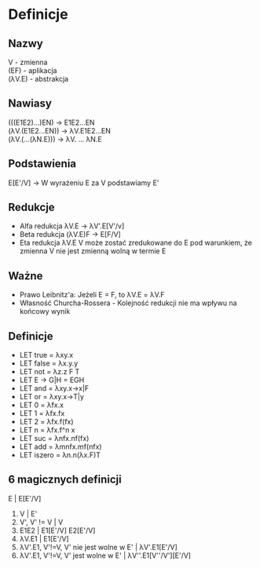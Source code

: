 # Definicje

## Nazwy
V - zmienna  
(EF) - aplikacja  
(λV.E) - abstrakcja  

## Nawiasy
(((E1E2)...)EN) -> E1E2...EN  
(λV.(E1E2...EN)) -> λV.E1E2...EN  
(λV.(...(λN.E))) -> λV. ... λN.E  

## Podstawienia
E[E'/V] -> W wyrażeniu E za V podstawiamy E'

## Redukcje
* Alfa redukcja λV.E -> λV'.E[V'/v]
* Beta redukcja (λV.E)F -> E[F/V]
* Eta redukcja λV.E V może zostać zredukowane do E pod warunkiem, że zmienna V nie jest zmienną wolną w termie E

## Ważne
* Prawo Leibnitz'a: Jeżeli E = F, to λV.E = λV.F
* Własność Churcha-Rossera - Kolejność redukcji nie ma wpływu na końcowy wynik

## Definicje
* LET true = λxy.x
* LET false = λx.y.y
* LET not = λz.z F T
* LET E -> G|H = EGH
* LET and = λxy.x->x|F
* LET or = λxy.x->T|y 
* LET 0 = λfx.x
* LET 1 = λfx.fx
* LET 2 = λfx.f(fx)
* LET n = λfx.f^n x
* LET suc = λnfx.nf(fx)
* LET add = λmnfx.mf(nfx)
* LET iszero = λn.n(λx.F)T

## 6 magicznych definicji
E   |   E[E'/V]
1. V  |   E'
1. V', V' != V  |   V
1. E1E2 |   E1[E'/V] E2[E'/V]
1. λV.E1    |   E1[E'/V]
1. λV'.E1, V'!=V, V' nie jest wolne w E'    |   λV'.E1[E'/V]
1. λV'.E1, V'!=V, V' jest wolne w E'    |   λV''.E1[V''/V'][E'/V]